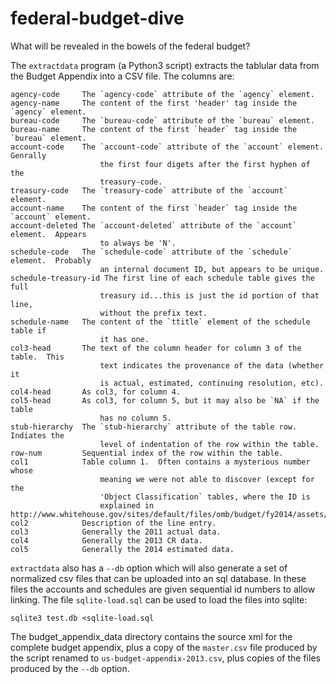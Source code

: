 federal-budget-dive
====================

What will be revealed in the bowels of the federal budget?


The `extractdata` program (a Python3 script) extracts the tablular
data from the Budget Appendix into a CSV file.  The columns are:

    agency-code     The `agency-code` attribute of the `agency` element.
    agency-name     The content of the first 'header' tag inside the `agency` element.
    bureau-code     The `bureau-code` attribute of the `bureau` element.
    bureau-name     The content of the first `header` tag inside the `bureau` element.
    account-code    The `account-code` attribute of the `account` element.  Genrally
                        the first four digets after the first hyphen of the
                        treasury-code.
    treasury-code   The `treasury-code` attribute of the `account` element.
    account-name    The content of the first `header` tag inside the `account` element.
    account-deleted The `account-deleted` attribute of the `account` element.  Appears
                        to always be 'N'.
    schedule-code   The `schedule-code` attribute of the `schedule` element.  Probably
                        an internal document ID, but appears to be unique.
    schedule-treasury-id The first line of each schedule table gives the full
                        treasury id...this is just the id portion of that line,
                        without the prefix text.
    schedule-name   The content of the `ttitle` element of the schedule table if
                        it has one.
    col3-head       The text of the column header for column 3 of the table.  This
                        text indicates the provenance of the data (whether it
                        is actual, estimated, continuing resolution, etc).
    col4-head       As col3, for column 4.
    col5-head       As col3, for column 5, but it may also be `NA` if the table
                        has no column 5.
    stub-hierarchy  The `stub-hierarchy` attribute of the table row.  Indiates the
                        level of indentation of the row within the table.
    row-num         Sequential index of the row within the table.
    col1            Table column 1.  Often contains a mysterious number whose
                        meaning we were not able to discover (except for the
                        'Object Classification` tables, where the ID is
                        explained in http://www.whitehouse.gov/sites/default/files/omb/budget/fy2014/assets/objclass.pdf
    col2            Description of the line entry.
    col3            Generally the 2011 actual data.
    col4            Generally the 2013 CR data.
    col5            Generally the 2014 estimated data.

`extractdata` also has a `--db` option which will also generate a set of
normalized csv files that can be uploaded into an sql database.  In these files
the accounts and schedules are given sequential id numbers to allow linking.
The file `sqlite-load.sql` can be used to load the files into sqlite:

    sqlite3 test.db <sqlite-load.sql

The budget_appendix_data directory contains the source xml for the complete
budget appendix, plus a copy of the `master.csv` file produced by the script
renamed to `us-budget-appendix-2013.csv`, plus copies of the files produced by
the ``--db`` option.

